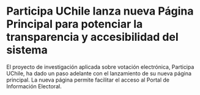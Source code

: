 # Participa UChile lanza nueva Página Principal para potenciar la transparencia y accesibilidad del sistema
El proyecto de investigación aplicada sobre votación electrónica, Participa UChile, ha dado un paso adelante con el lanzamiento de su nueva página principal. La nueva página permite facilitar el acceso al Portal de Información Electoral.